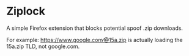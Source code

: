 # Ziplock

A simple Firefox extension that blocks potential spoof .zip downloads.

For example: https://www.google.com∕@15a.zip is actually loading the 15a.zip TLD, not google.com.
